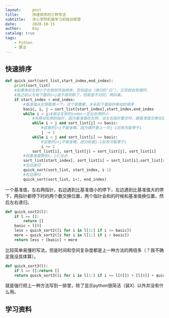 ```yaml
---
layout:     post
title:      快速排序的三种写法
subtitle:   贪心学院机器学习初级训练营
date:       2020-10-15
author:     Kay
catalog: true
tags:
    - Python
	- 算法
---
```




## 快速排序
```python
def quick_sort(sort_list,start_index,end_index):
    print(sort_list)
    #如果角标左侧小于右侧则开始排序，否则退出（递归的‘归’），忘写就会死循环。
    #我之前以为有下面的i<j就不用判断了，但那是不对的，两码事。
    if start_index < end_index:
        #基准值从左侧取第一个，这个很重要，关系到下面指针移动的顺序
        basic, i, j = sort_list[start_index],start_index,end_index
        while i < j:#保证左侧的index一定比右侧的小
            #先移动右侧的指针，因为基准值在左侧，当左右指针重合时，跟基准值交换位置的值应该小于基准值
            while i < j and sort_list[j] >= basic:
                #这里的i<j不能省略，因为循环里上一次j-1后有可能等于i
                j -= 1
            while i < j and sort_list[i] <= basic:
                #这里的i<j不能省略，因为前面j-1后有可能等于i
                i += 1
            sort_list[i], sort_list[j] = sort_list[j], sort_list[i]
        #将基准值换到i，j汇合点
        sort_list[start_index], sort_list[i] = sort_list[i],sort_list[start_index]
        #左边递归
        quick_sort(sort_list, start_index, i-1)
        #右边递归
        quick_sort(sort_list, i+1, end_index)
```



一个基准值，左右两指针，右边遇到比基准值小的停下，左边遇到比基准值大的停下，两指针都停下时的两个数交换位置，两个指针会和的时候和基准值换位置，然后左右递归。



```python
def quick_sort2(l):
    if l == []:
        return []
    basic = l[0]
    less = quick_sort2([i for i in l[1:] if i <= basic])
    more = quick_sort2([i for i in l[1:] if i > basic])
    return less + [basic] + more
```

比较简单易懂的写法，但是时间和空间复杂度都是上一种方法的两倍多（？我不确定我没具体算）。



```python
def quick_sort3(l):
    if l == []:return []
    return quick_sort3([i for i in l[1:] if i <= l[0]]) + [l[0]] + quick_sort3([i for i in l[1:] if i > l[0]])
```

就是强行把上一种方法写到一排里，除了显示python很简洁（装X）以外并没有什么用。



## 学习资料

